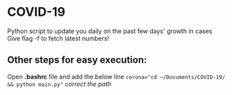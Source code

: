 # COVID-19
Python script to update you daily on the past few days' growth in cases
Give flag -f to fetch latest numbers!


## Other steps for easy execution:
Open **.bashrc** file and add the below line
`corona="cd ~/Documents/COVID-19/ && python main.py"` *correct the path*
